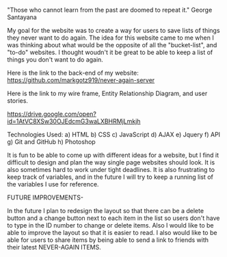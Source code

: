 "Those who cannot learn from the past are doomed to repeat it."
                                George Santayana

My goal for the website was to create a way for users to save lists of things they never want to do again.  The idea for this website came to me when I was thinking about what would be the opposite of all the "bucket-list", and "to-do" websites.  I thought woudn't it be great to be able to keep a list of things you don't want to do again.  

Here is the link to the back-end of my website:
https://github.com/markgotz919/never-again-server

Here is the link to my wire frame, Entity Relationship Diagram, and user stories.

https://drive.google.com/open?id=1AtVC8XSw30OJEdcmG3waLXBHRMjLmkjh

Technologies Used:
a) HTML
b) CSS
c) JavaScript
d) AJAX
e) Jquery
f) API
g) Git and GitHub
h) Photoshop



It is fun to be able to come up with different ideas for a website, but I find it difficult to design and plan the way single page websites should look.  It is also sometimes hard to work under tight deadlines.  It is also frustrating to keep track of variables, and in the future I will try to keep a running list of the variables I use for reference.  

FUTURE IMPROVEMENTS-

In the future I plan to redesign the layout so that there can be a delete button and a change button next to each item in the list so users don't have to type in the ID number to change or delete items.    Also I would like to be able to improve the layout so that it is easier to read.  I also would like to be able for users to share items by being able to send a link to friends with their latest NEVER-AGAIN ITEMS.  




